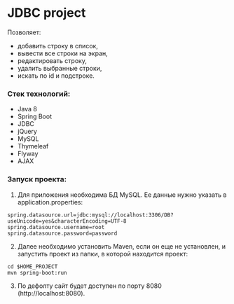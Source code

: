 # JDBC project

Позволяет:
- добавить строку в список,
- вывести все строки на экран,
- редактировать строку,
- удалить выбранные строки,
- искать по id и подстроке.

### Стек технологий:

* Java 8
* Spring Boot
* JDBC
* jQuery
* MySQL
* Thymeleaf
* Flyway
* AJAX

### Запуск проекта:

1. Для приложения необходима БД MySQL. Ее данные нужно указать в application.properties:
~~~~
spring.datasource.url=jdbc:mysql://localhost:3306/DB?useUnicode=yes&characterEncoding=UTF-8
spring.datasource.username=root
spring.datasource.password=password
~~~~

2. Далее необходимо установить Maven, если он еще не установлен, и запустить проект из папки, в которой находится проект:
~~~~
cd $HOME_PROJECT
mvn spring-boot:run
~~~~

3. По дефолту сайт будет доступен по порту 8080 (http://localhost:8080).
